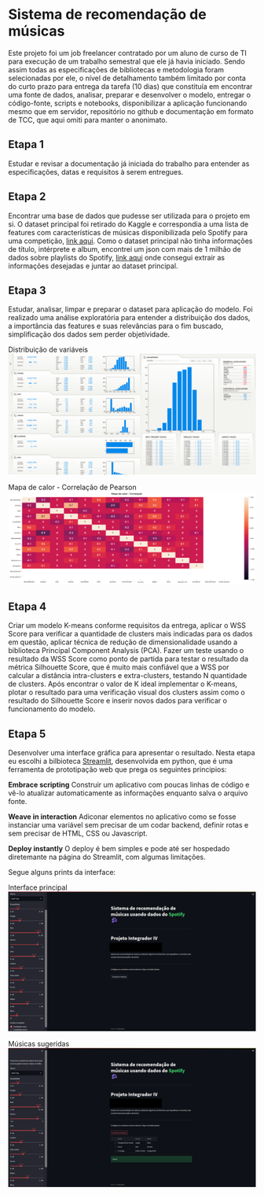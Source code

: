 # Sistema de recomendação de músicas

Este projeto foi um job freelancer contratado por um aluno de curso de TI para execução de um trabalho semestral que ele já havia iniciado. Sendo assim todas as especificações de bibliotecas e metodologia foram selecionadas por ele, o nível de detalhamento também limitado por conta do curto prazo para entrega da tarefa (10 dias) que constituía em encontrar uma fonte de dados, analisar, preparar e desenvolver o modelo, entregar o código-fonte, scripts e notebooks, disponibilizar a aplicação funcionando mesmo que em servidor, repositório no github e documentação em formato de TCC, que aqui omiti para manter o anonimato.

## Etapa 1

Estudar e revisar a documentação já iniciada do trabalho para entender as especificações, datas e requisitos à serem entregues.

## Etapa 2

Encontrar uma base de dados que pudesse ser utilizada para o projeto em si. O dataset principal foi retirado do Kaggle e correspondia a uma lista de features com características de músicas disponibilizada pelo Spotify para uma competição, [link aqui](https://www.kaggle.com/datasets/mrmorj/dataset-of-songs-in-spotify?select=genres_v2.csv). Como o dataset principal não tinha informações de título, intérprete e album, encontrei um json com mais de 1 milhão de dados sobre playlists do Spotify, [link aqui](https://www.aicrowd.com/challenges/spotify-million-playlist-dataset-challenge) onde consegui extrair as informações desejadas e juntar ao dataset principal.

## Etapa 3

Estudar, analisar, limpar e preparar o dataset para aplicação do modelo. Foi realizado uma análise exploratória para entender a distribuição dos dados, a importância das features e suas relevâncias para o fim buscado, simplificação dos dados sem perder objetividade.

Distribuição de variáveis
![Distribuição de variáveis](dados/plot1.png)

Mapa de calor - Correlação de Pearson
![Mapa de calor - Correlação de Pearson](dados/plot2.png)

## Etapa 4

Criar um modelo K-means conforme requisitos da entrega, aplicar o WSS Score para verificar a quantidade de clusters mais indicadas para os dados em questão, aplicar técnica de redução de dimensionalidade usando a biblioteca Principal Component Analysis (PCA). Fazer um teste usando o resultado da WSS Score como ponto de partida para testar o resultado da métrica Silhouette Score, que é muito mais confiável que a WSS por calcular a distância intra-clusters e extra-clusters, testando N quantidade de clusters. Após encontrar o valor de K ideal implementar o K-means, plotar o resultado para uma verificação visual dos clusters assim como o resultado do Silhouette Score e inserir novos dados para verificar o funcionamento do modelo.

## Etapa 5

Desenvolver uma interface gráfica para apresentar o resultado. Nesta etapa eu escolhi a bilbioteca [Streamlit](https://streamlit.io/), desenvolvida em python, que é uma ferramenta de prototipação web que prega os seguintes principios:

**Embrace scripting**
Construir um aplicativo com poucas linhas de código e vê-lo atualizar automaticamente as informações enquanto salva o arquivo fonte.

**Weave in interaction**
Adiconar elementos no aplicativo como se fosse instanciar uma variável sem precisar de um codar backend, definir rotas e sem precisar de HTML, CSS ou Javascript.

**Deploy instantly**
O deploy é bem simples e pode até ser hospedado diretemante na página do Streamlit, com algumas limitações.

Segue alguns prints da interface:

Interface principal
![Interface principal](dados/interface1.png)

Músicas sugeridas
![Músicas sugeridas](dados/interface2.png)
